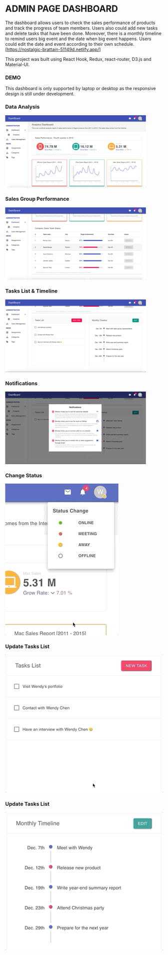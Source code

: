 # ADMIN PAGE DASHBOARD

The dashboard allows users to check the sales performance of products and track the progress of team members. Users also could add new tasks and delete tasks that have been done. Moreover, there is a monthly timeline to remind users big event and the date when big event happens. Users could edit the date and event according to their own schedule. 
[https://nostalgic-brattain-51149d.netlify.app/]

This project was built using React Hook, Redux, react-router, D3.js and Material-UI.

### DEMO

This dashboard is only supported by laptop or desktop as the responsive design is still under development.

### Data Analysis

<img src="https://github.com/WendyChenj/Admin-Dashboard/blob/test/dashboard-data.png" width="450">

### Sales Group Performance

<img src="https://github.com/WendyChenj/Admin-Dashboard/blob/test/dashboard-sales-performance.png" width="450">

### Tasks List & Timeline

<img src="https://github.com/WendyChenj/Admin-Dashboard/blob/test/dashboard-assignments.png" width="450">

### Notifications

<img src="https://github.com/WendyChenj/Admin-Dashboard/blob/test/dashboard-notifications.png" width="450">

### Change Status  

![alt-test](https://github.com/WendyChenj/Admin-Dashboard/blob/test/dashboard-status.gif)

### Update Tasks List

![alt-test](https://github.com/WendyChenj/Admin-Dashboard/blob/test/dashboard-tasks-list.gif)

### Update Tasks List

![alt-test](https://github.com/WendyChenj/Admin-Dashboard/blob/test/dashboard-timeline.gif)


